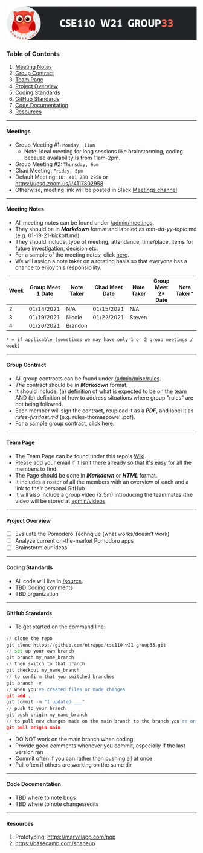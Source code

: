 <img src="/admin/images/group33_header.png" alt="owl" width="800"/>

### Table of Contents
1. [Meeting Notes](#meeting-notes) <br/>
2. [Group Contract](#group-contract) <br/>
3. [Team Page](#team-page) <br/>
4. [Project Overview](#project-overview) <br/>
5. [Coding Standards](#coding-standards) <br/>
6. [GitHub Standards](#github-standards) <br/>
7. [Code Documentation](#code-documentation) <br/>
8. [Resources](#resources)

---

#### Meetings
- Group Meeting #1: `Monday, 11am`
  - Note: ideal meeting for long sessions like brainstorming, coding because availability is from 11am-2pm.
- Group Meeting #2: `Thursday, 6pm`
- Chad Meeting: `Friday, 5pm`
- Default Meeting: `ID: 411 780 2958` or https://ucsd.zoom.us/j/4117802958
- Otherwise, meeting link will be posted in Slack [Meetings channel](https://app.slack.com/client/T01JS26BQ2D/C01LBTQJMFT/details/)

---

#### Meeting Notes
- All meeting notes can be found under [/admin/meetings](https://github.com/ntrappe/cse110-w21-group33/tree/main/admin/meetings).
- They should be in ***Markdown*** format and labeled as *mm-dd-yy-topic*.md (e.g. 01-19-21-kickoff.md).
- They should include: type of meeting, attendance, time/place, items for future investigation, decision etc.
- For a sample of the meeting notes, click [here](https://github.com/ntrappe/cse110-w21-group33/tree/main/admin/meetings/01-18-21-sample.md).
- We will assign a note taker on a rotating basis so that everyone has a chance to enjoy this responsibility.

| Week | Group Meet 1 Date | Note Taker | Chad Meet Date | Note Taker | Group Meet 2* Date | Note Taker* |
| ---- | ----------------- | ---------- | -------------- | ---------- | ------------------ | ----------- |      
| 2    | 01/14/2021        | N/A        | 01/15/2021     | N/A        |                    |             |
| 3    | 01/19/2021        | Nicole     | 01/22/2021     | Steven     |                    |             |
| 4    | 01/26/2021        | Brandon    |     |      |                    |             |

`* = if applicable (sometimes we may have only 1 or 2 group meetings / week)`

---

#### Group Contract
- All group contracts can be found under [/admin/misc/rules](https://github.com/ntrappe/cse110-w21-group33/tree/main/admin/misc/rules).
- *The* contract should be in ***Markdown*** format.
- It should include: (a) definition of what is expected to be on the team AND (b) definition of how to address situations where group "rules" are not being followed.
- Each member will sign the contract, reupload it as a ***PDF***, and label it as *rules-firstlast.md* (e.g. rules-thomaspowell.pdf).
- For a sample group contract, click [here](https://ohiostate.pressbooks.pub/feptechcomm/chapter/7-project-communications/).

---

#### Team Page
- The Team Page can be found under this repo's [Wiki](https://github.com/ntrappe/cse110-w21-group33/wiki/Team-Page).
- Please add your email if it isn't there already so that it's easy for all the members to find.
- The Page should be done in ***Markdown*** or ***HTML*** format.
- It includes a roster of all the members with an overview of each and a link to their personal GitHub
- It will also include a group video (2.5m) introducing the teammates (the video will be stored at [admin/videos](https://github.com/ntrappe/cse110-w21-group33/tree/main/admin/videos).

---

#### Project Overview
- [ ] Evaluate the Pomodoro Technqiue (what works/doesn't work)
- [ ] Analyze current on-the-market Pomodoro apps
- [ ] Brainstorm our ideas

---

#### Coding Standards
- All code will live in [/source](https://github.com/ntrappe/cse110-w21-group33/tree/main/source).
- TBD Coding comments
- TBD organization 

---

#### GitHub Standards
- To get started on the command line: 
```python
// clone the repo
git clone https://github.com/ntrappe/cse110-w21-group33.git
// set up your own branch
git branch my_name_branch
// then switch to that branch
git checkout my_name_branch
// to confirm that you switched branches
git branch -v
// when you've created files or made changes
git add .
git commit -m "I updated ___"
// push to your branch
git push origin my_name_branch
// to pull new changes made on the main branch to the branch you're on
git pull origin main
```
- DO NOT work on the main branch when coding
- Provide good comments whenever you commit, especially if the last version ran
- Commit often if you can rather than pushing all at once
- Pull often if others are working on the same dir

---

#### Code Documentation
- TBD where to note bugs
- TBD where to note changes/edits

---

#### Resources
1. Prototyping: https://marvelapp.com/pop
2. https://basecamp.com/shapeup
